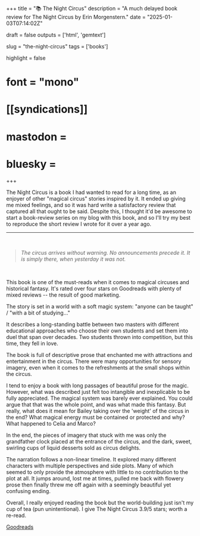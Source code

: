 +++
title = "📚 The Night Circus"
description = "A much delayed book review for The Night Circus by Erin Morgenstern."
date = "2025-01-03T07:14:02Z"

draft = false
outputs = ['html', 'gemtext']

slug = "the-night-circus"
tags = ['books']

highlight = false
# font = "mono"

# [[syndications]]
# mastodon =
# bluesky =
+++

The Night Circus is a book I had wanted to read for a long time, as an enjoyer of other "magical circus" stories inspired by it. It ended up giving me mixed feelings, and so it was hard write a satisfactory review that captured all that ought to be said. Despite this, I thought it'd be awesome to start a book-review series on my blog with this book, and so I'll try my best to reproduce the short review I wrote for it over a year ago.

---

<br />

> *The circus arrives without warning. No announcements precede it. It is simply there, when yesterday it was not.*

<br />

This book is one of the must-reads when it comes to magical circuses and historical fantasy. It's rated over four stars on Goodreads with plenty of mixed reviews -- the result of good marketing.

The story is set in a world with a soft magic system: "anyone can be taught" / "with a bit of studying..."

It describes a long-standing battle between two masters with different educational approaches who choose their own students and set them into duel that span over decades. Two students thrown into competition, but this time, they fell in love.

The book is full of descriptive prose that enchanted me with attractions and entertainment in the circus. There were many opportunities for sensory imagery, even when it comes to the refreshments at the small shops within the circus.

I tend to enjoy a book with long passages of beautiful prose for the magic. However, what was described just felt too intangible and inexplicable to be fully appreciated. The magical system was barely ever explained. You could argue that that was the whole point, and was what made this fantasy. But really, what does it mean for Bailey taking over the 'weight' of the circus in the end? What magical energy must be contained or protected and why? What happened to Celia and Marco?

In the end, the pieces of imagery that stuck with me was only the grandfather clock placed at the entrance of the circus, and the dark, sweet, swirling cups of liquid desserts sold as circus delights.

The narration follows a non-linear timeline. It explored many different characters with multiple perspectives and side plots. Many of which seemed to only provide the atmosphere with little to no contribution to the plot at all. It jumps around, lost me at times, pulled me back with flowery prose then finally threw me off again with a seemingly beautiful yet confusing ending.

Overall, I really enjoyed reading the book but the world-building just isn't my cup of tea (pun unintentional). I give The Night Circus 3.9/5 stars; worth a re-read.

[Goodreads](https://www.goodreads.com/book/show/9361589-the-night-circus)
